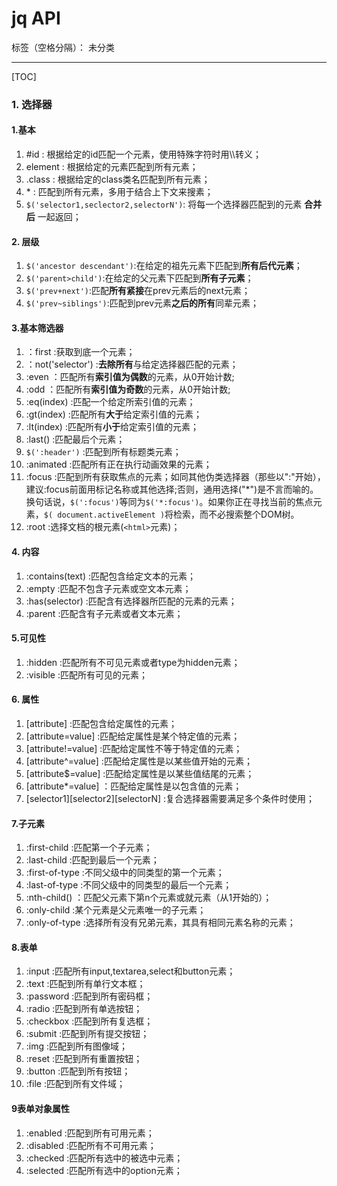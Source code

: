﻿# jq API

标签（空格分隔）： 未分类

---
[TOC]
### 1. 选择器
#### 1.基本
1.   #id  : 根据给定的id匹配一个元素，使用特殊字符时用\\\\转义；
2.  element  : 根据给定的元素匹配到所有元素；
3.  .class   :  根据给定的class类名匹配到所有元素；
4.  \*    :   匹配到所有元素，多用于结合上下文来搜素；
5.  `$('selector1,seclector2,selectorN')`:    将每一个选择器匹配到的元素 __合并后__ 一起返回；
#### 2. 层级
1.  `$('ancestor descendant')`:在给定的祖先元素下匹配到**所有后代元素**；
2.  `$('parent>child')`:在给定的父元素下匹配到**所有子元素**；
3.  `$('prev+next')`:匹配**所有紧接**在prev元素后的next元素；
4.  `$('prev~siblings')`:匹配到prev元素**之后的所有**同辈元素；
#### 3.基本筛选器
1.  ：first    :获取到底一个元素；
2.  ：not('selector')  :**去除所有**与给定选择器匹配的元素；
3.  :even  ：匹配所有**索引值为偶数**的元素，从0开始计数;
4.  :odd   ：匹配所有**索引值为奇数**的元素，从0开始计数;
5.  :eq(index)     :匹配一个给定所索引值的元素；
6.  :gt(index)     :匹配所有**大于**给定索引值的元素；
7.  :lt(index)     :匹配所有**小于**给定索引值的元素；
8.  :last()    :匹配最后个元素；
9.  `$(':header')`   :匹配到所有标题类元素；
10. :animated   :匹配所有正在执行动画效果的元素；
11. :focus  :匹配到所有获取焦点的元素；如同其他伪类选择器（那些以":"开始），建议:focus前面用标记名称或其他选择;否则，通用选择("*")是不言而喻的。换句话说，`$(':focus')`等同为`$('*:focus')`。如果你正在寻找当前的焦点元素，`$( document.activeElement )`将检索，而不必搜索整个DOM树。
12. :root   :选择文档的根元素(`<html>`元素)；
#### 4. 内容
1. :contains(text)  :匹配包含给定文本的元素；
2. :empty   :匹配不包含子元素或空文本元素；
3. :has(selector)   :匹配含有选择器所匹配的元素的元素；
4. :parent  :匹配含有子元素或者文本元素；
#### 5.可见性
1. :hidden     :匹配所有不可见元素或者type为hidden元素；
2. :visible     :匹配所有可见的元素；
#### 6. 属性
1. [attribute]  :匹配包含给定属性的元素；
2. [attribute=value]    :匹配给定属性是某个特定值的元素；
3. [attribute!=value]   :匹配给定属性不等于特定值的元素；
4. [attribute^=value]   :匹配给定属性是以某些值开始的元素；
5. [attribute$=value]   :匹配给定属性是以某些值结尾的元素；
6. [attribute*=value]   ：匹配给定属性是以包含值的元素；
7. [selector1][selector2][selectorN]    :复合选择器需要满足多个条件时使用；
#### 7.子元素
1. :first-child :匹配第一个子元素；
2. :last-child  :匹配到最后一个元素；
3. :first-of-type   :不同父级中的同类型的第一个元素；
4. :last-of-type    :不同父级中的同类型的最后一个元素；
5. :nth-child()     ：匹配父元素下第n个元素或就元素（从1开始的）；
6. :only-child  :某个元素是父元素唯一的子元素；
7. :only-of-type    :选择所有没有兄弟元素，其具有相同元素名称的元素；
#### 8.表单
1. :input   :匹配所有input,textarea,select和button元素；
2. :text    :匹配到所有单行文本框；
3. :password    :匹配到所有密码框；
4. :radio   :匹配到所有单选按钮；
5. :checkbox    :匹配到所有复选框；
6. :submit  :匹配到所有提交按钮；
7. :img :匹配到所有图像域；
8. :reset   :匹配到所有重置按钮；
9. :button  :匹配到所有按钮；
10. :file   :匹配到所有文件域；
#### 9表单对象属性
1. :enabled :匹配到所有可用元素；
2. :disabled    :匹配所有不可用元素；
3. :checked :匹配所有选中的被选中元素；
4. :selected    :匹配所有选中的option元素；





